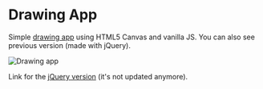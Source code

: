 # Drawing App

Simple [drawing app](https://anna.pm/canvas) using HTML5 Canvas and vanilla JS. You can also see previous version (made with jQuery).

![Drawing app](https://github.com/anna-wro/canvas/blob/master//screenshots/screenshot_save.png)

Link for the [jQuery version](https://anna.pm/canvas-jquery/) (it's not updated anymore).
